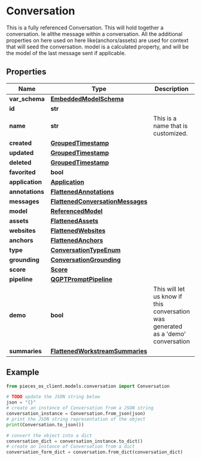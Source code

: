 # Conversation

This is a fully referenced Conversation.  This will hold together a conversation. Ie allthe message within a conversation.  All the additional properties on here used on here like(anchors/assets) are used for context that will seed the conversation.  model is a calculated property, and will be the model of the last message sent if applicable.

## Properties

Name | Type | Description | Notes
------------ | ------------- | ------------- | -------------
**var_schema** | [**EmbeddedModelSchema**](EmbeddedModelSchema) |  | [optional] 
**id** | **str** |  | 
**name** | **str** | This is a name that is customized. | [optional] 
**created** | [**GroupedTimestamp**](GroupedTimestamp) |  | 
**updated** | [**GroupedTimestamp**](GroupedTimestamp) |  | 
**deleted** | [**GroupedTimestamp**](GroupedTimestamp) |  | [optional] 
**favorited** | **bool** |  | [optional] 
**application** | [**Application**](Application) |  | [optional] 
**annotations** | [**FlattenedAnnotations**](FlattenedAnnotations) |  | [optional] 
**messages** | [**FlattenedConversationMessages**](FlattenedConversationMessages) |  | 
**model** | [**ReferencedModel**](ReferencedModel) |  | [optional] 
**assets** | [**FlattenedAssets**](FlattenedAssets) |  | [optional] 
**websites** | [**FlattenedWebsites**](FlattenedWebsites) |  | [optional] 
**anchors** | [**FlattenedAnchors**](FlattenedAnchors) |  | [optional] 
**type** | [**ConversationTypeEnum**](ConversationTypeEnum) |  | 
**grounding** | [**ConversationGrounding**](ConversationGrounding) |  | [optional] 
**score** | [**Score**](Score) |  | [optional] 
**pipeline** | [**QGPTPromptPipeline**](QGPTPromptPipeline) |  | [optional] 
**demo** | **bool** | This will let us know if this conversation was generated as a &#39;demo&#39; conversation | [optional] 
**summaries** | [**FlattenedWorkstreamSummaries**](FlattenedWorkstreamSummaries) |  | [optional] 

## Example

```python
from pieces_os_client.models.conversation import Conversation

# TODO update the JSON string below
json = "{}"
# create an instance of Conversation from a JSON string
conversation_instance = Conversation.from_json(json)
# print the JSON string representation of the object
print(Conversation.to_json())

# convert the object into a dict
conversation_dict = conversation_instance.to_dict()
# create an instance of Conversation from a dict
conversation_form_dict = conversation.from_dict(conversation_dict)
```


